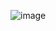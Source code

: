 ![image]([https://github.com/user-attachments/assets/d611e286-7637-4cbd-b8a1-f49d45445a3b](https://i.postimg.cc/HkymP4Nf/Untitled84-20250804161550.png))

